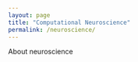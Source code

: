 ```yaml
---
layout: page
title: "Computational Neuroscience"
permalink: /neuroscience/
---
```


About neuroscience
